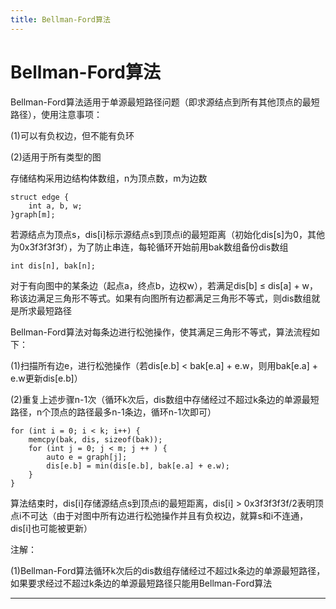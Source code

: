 ```yaml
---
title: Bellman-Ford算法
---
```


# Bellman-Ford算法

<script type="text/javascript" src="/include/head.js"></script>

Bellman-Ford算法适用于单源最短路径问题（即求源结点到所有其他顶点的最短路径），使用注意事项：

(1)可以有负权边，但不能有负环

(2)适用于所有类型的图

存储结构采用边结构体数组，n为顶点数，m为边数

```
struct edge {
    int a, b, w;
}graph[m];
```

若源结点为顶点s，dis[i]标示源结点s到顶点i的最短距离（初始化dis[s]为0，其他为0x3f3f3f3f），为了防止串连，每轮循环开始前用bak数组备份dis数组

```
int dis[n], bak[n];
```

对于有向图中的某条边（起点a，终点b，边权w），若满足dis[b] $\leqslant$ dis[a] + w，称该边满足三角形不等式。如果有向图所有边都满足三角形不等式，则dis数组就是所求最短路径

Bellman-Ford算法对每条边进行松弛操作，使其满足三角形不等式，算法流程如下：

(1)扫描所有边e，进行松弛操作（若dis[e.b] < bak[e.a] + e.w，则用bak[e.a] + e.w更新dis[e.b]）

(2)重复上述步骤n-1次（循环k次后，dis数组中存储经过不超过k条边的单源最短路径，n个顶点的路径最多n-1条边，循环n-1次即可）

```
for (int i = 0; i < k; i++) {
    memcpy(bak, dis, sizeof(bak));
    for (int j = 0; j < m; j ++ ) {
        auto e = graph[j];
        dis[e.b] = min(dis[e.b], bak[e.a] + e.w);
    }
}
```

算法结束时，dis[i]存储源结点s到顶点i的最短距离，dis[i] > 0x3f3f3f3f/2表明顶点i不可达（由于对图中所有边进行松弛操作并且有负权边，就算s和i不连通，dis[i]也可能被更新）

注解：

(1)Bellman-Ford算法循环k次后的dis数组存储经过不超过k条边的单源最短路径，如果要求经过不超过k条边的单源最短路径只能用Bellman-Ford算法

---

<script type="text/javascript" src="/include/tail.js"></script>
